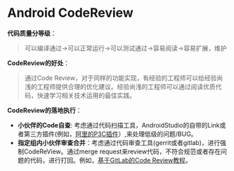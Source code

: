 # **Android CodeReview**



**代码质量分等级**：

> 可以编译通过->可以正常运行->可以测试通过->容易阅读->容易扩展，维护

**CodeReview的好处**：

> 通过Code Review，对于同样的功能实现，有经验的工程师可以给经验尚浅的工程师提供合理的优化建议。经验尚浅的工程师可以通过阅读优质代码，快速学习相关技术运用的最佳实践。

**CodeReview的落地执行**：

- **小伙伴的Code自查**: 考虑通过代码扫描工具，AndroidStudio的自带的Link或者第三方插件(例如，[阿里的P3C插件](https://github.com/alibaba/p3c)）,来处理低级的问题/BUG。
- **指定组内小伙伴审查合并**：考虑通过代码审查工具(gerrit或者gitlab)，进行强制CodeReView。通过merge request来review代码，不符合规范或者存在问题的代码，进行打回。例如，[基于GitLab的Code Review教程](https://ken.io/note/gitlab-code-review-tutorial)。

